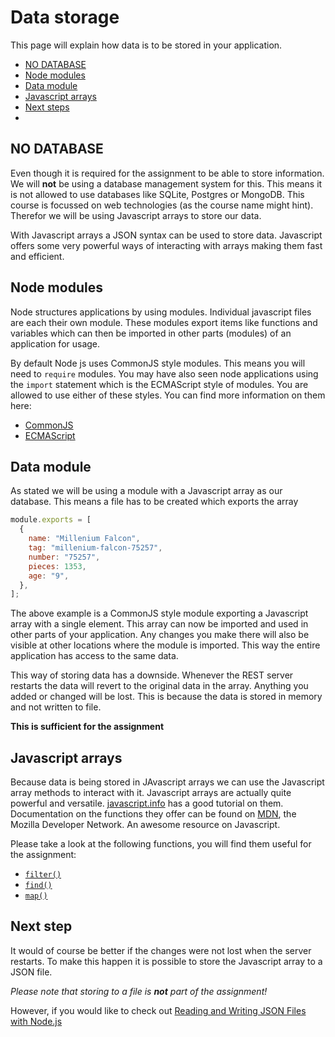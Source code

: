 # Data storage

This page will explain how data is to be stored in your application.

- [NO DATABASE](./data-storage.md#no-database)
- [Node modules](./data-storage.md#node-modules)
- [Data module](./data-storage.md#data-module)
- [Javascript arrays](./data-storage.md#javascript-arrays)
- [Next steps](./data-storage.md#next-step)
-

## **NO DATABASE**

Even though it is required for the assignment to be able to store information. We will **not** be using a database
management system for this. This means it is not allowed to use databases like SQLite, Postgres or MongoDB. This course
is focussed on web technologies (as the course name might hint). Therefor we will be using Javascript arrays to store
our data.

With Javascript arrays a JSON syntax can be used to store data. Javascript offers some very powerful ways of interacting
with arrays making them fast and efficient.

## Node modules

Node structures applications by using modules. Individual javascript files are each their own module. These modules
export items like functions and variables which can then be imported in other parts (modules) of an application for
usage.

By default Node js uses CommonJS style modules. This means you will need to `require` modules. You may have also seen
node applications using the `import` statement which is the ECMAScript style of modules. You are allowed to use either
of these styles. You can find more information on them here:

- [CommonJS](https://nodejs.org/api/modules.html)
- [ECMAScript](https://nodejs.org/api/esm.html)

## Data module

As stated we will be using a module with a Javascript array as our database. This means a file has to be created which
exports the array

```javascript
module.exports = [
  {
    name: "Millenium Falcon",
    tag: "millenium-falcon-75257",
    number: "75257",
    pieces: 1353,
    age: "9",
  },
];
```

The above example is a CommonJS style module exporting a Javascript array with a single element. This array can now be
imported and used in other parts of your application. Any changes you make there will also be visible at other locations
where the module is imported. This way the entire application has access to the same data.

This way of storing data has a downside. Whenever the REST server restarts the data will revert to the original data in
the array. Anything you added or changed will be lost. This is because the data is stored in memory and not written to
file.

**This is sufficient for the assignment**

## Javascript arrays

Because data is being stored in JAvascript arrays we can use the Javascript array methods to interact with it.
Javascript arrays are actually quite powerful and versatile. [javascript.info](https://javascript.info/array) has a good
tutorial on them. Documentation on the functions they offer can be found on
[MDN](https://developer.mozilla.org/en-US/docs/Web/JavaScript/Reference/Global_Objects/Array), the Mozilla Developer
Network. An awesome resource on Javascript.

Please take a look at the following functions, you will find them useful for the assignment:

- [`filter()`](https://developer.mozilla.org/en-US/docs/Web/JavaScript/Reference/Global_Objects/Array/filter)
- [`find()`](https://developer.mozilla.org/en-US/docs/Web/JavaScript/Reference/Global_Objects/Array/find)
- [`map()`](https://developer.mozilla.org/en-US/docs/Web/JavaScript/Reference/Global_Objects/Array/map)

## Next step

It would of course be better if the changes were not lost when the server restarts. To make this happen it is possible
to store the Javascript array to a JSON file.

_Please note that storing to a file is **not** part of the assignment!_

However, if you would like to check out
[Reading and Writing JSON Files with Node.js](https://stackabuse.com/reading-and-writing-json-files-with-node-js/)
